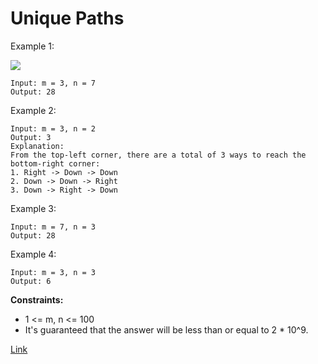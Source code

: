 # Unique Paths

Example 1:

![](https://assets.leetcode.com/uploads/2018/10/22/robot_maze.png)

```
Input: m = 3, n = 7
Output: 28
```

Example 2:

```
Input: m = 3, n = 2
Output: 3
Explanation:
From the top-left corner, there are a total of 3 ways to reach the bottom-right corner:
1. Right -> Down -> Down
2. Down -> Down -> Right
3. Down -> Right -> Down
```

Example 3:

```
Input: m = 7, n = 3
Output: 28
```

Example 4:

```
Input: m = 3, n = 3
Output: 6
```

**Constraints:**

- 1 <= m, n <= 100
- It's guaranteed that the answer will be less than or equal to 2 * 10^9.

[Link](https://leetcode.com/problems/unique-paths/)